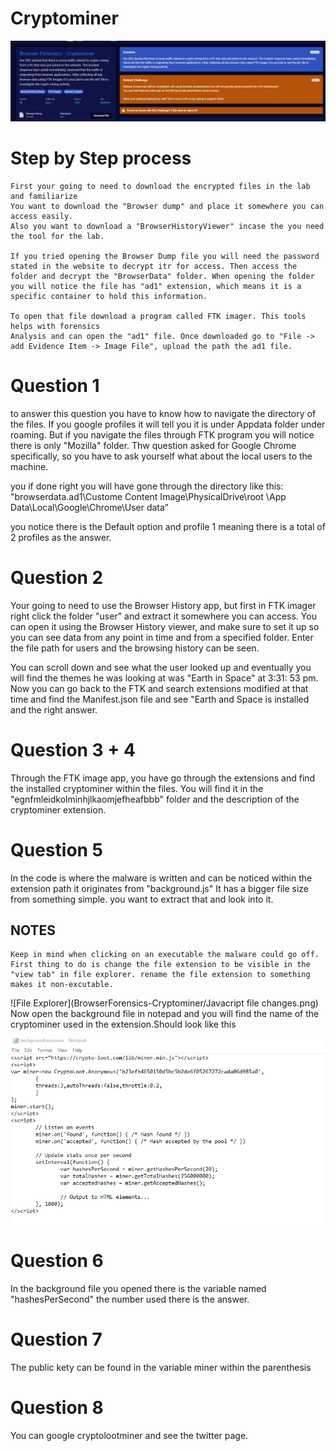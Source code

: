 # Cryptominer

![Lab Scenario](https://github.com/ShihabIslam789/BlueTeamLabs/blob/main/BrowserForensics-Cryptominer/Lab%20Senario.png)

# Step by Step process

    First your going to need to download the encrypted files in the lab and familiarize
    You want to download the "Browser dump" and place it somewhere you can access easily.
    Also you want to download a "BrowserHistoryViewer" incase the you need the tool for the lab. 

    If you tried opening the Browser Dump file you will need the password stated in the website to decrypt itr for access. Then access the  folder and decrypt the "BrowserData" folder. When opening the folder you will notice the file has "ad1" extension, which means it is a specific container to hold this information.

    To open that file download a program called FTK imager. This tools helps with forensics 
    Analysis and can open the "ad1" file. Once downloaded go to "File -> add Evidence Item -> Image File", upload the path the ad1 file. 

# Question 1

to answer this question you have to know how to navigate the directory of the files. If you google profiles it will tell you it is under Appdata folder under roaming. But if you navigate the files through FTK program you will notice there is only "Mozilla" folder. Thw question asked for Google Chrome specifically,  so you have to ask yourself what about the local users to the machine. 

you if done right you will have gone through the directory like this:
"browserdata.ad1\Custome Content Image\PhysicalDrive\root
\App Data\Local\Google\Chrome\User data\"

you notice there is the Default option and profile 1 meaning there is a total of 
2 profiles as the answer.

# Question 2

Your going to need to use the Browser History app, but first in FTK imager right click the folder "user" and extract it somewhere you can access. You can open it using the Browser History viewer, and make sure to set it up so you can see data from any point in time and from a specified folder. Enter the file path for users and the browsing history can be seen.

You can scroll down and see what the user looked up and eventually you will find the themes he was looking at was "Earth in Space" at 3:31: 53 pm. Now you can go back to the FTK and search extensions modified at that time and find the Manifest.json file and see "Earth and Space is installed and the right answer.

# Question 3 + 4

Through the FTK image app, you have go through the extensions and find the installed cryptominer within the files.  You will find it in the "egnfmleidkolminhjlkaomjefheafbbb"
folder and the description of the cryptominer extension. 

# Question 5

In the code is where the malware is written and can be noticed within the extension path it originates from "background.js" It has a bigger file size from something simple. 
you want to extract that and look into it.

## NOTES
    Keep in mind when clicking on an executable the malware could go off. First thing to do is change the file extension to be visible in the "view tab" in file explorer. rename the file extension to something makes it non-excutable.
![File Explorer](BrowserForensics-Cryptominer/Javacript file changes.png)
Now open the background file in notepad and you will find the name of the cryptominer used in the extension.Should look like this

![Notepad](https://github.com/ShihabIslam789/BlueTeamLabs/blob/main/BrowserForensics-Cryptominer/javascript%20code%20opened%20in%20notepad.png)

# Question 6

In the background file you opened there is the variable named "hashesPerSecond" the number used there is the answer.

# Question 7 

The public kety can be found in the variable miner within the parenthesis

# Question 8

You can google cryptolootminer and see the twitter page.
